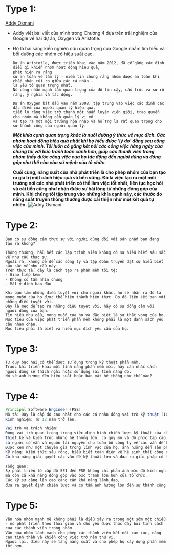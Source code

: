 # Type 1:
[Addy Osmani](https://newsletter.techworld-with-milan.com/p/how-google-build-great-engineering?ref=dailydev)
- Addy viết bài viết của mình trong Chương 4 dựa trên trải nghiệm của Google về hai dự án, Oxygen và Aristotle.
- Đó là hai sáng kiến ​​nghiên cứu quan trọng của Google nhằm tìm hiểu và bồi dưỡng các nhóm có hiệu suất cao.
  ```
  Dự án Aristotle, được triển khai vào năm 2012, đã cố gắng xác định điều gì khiến nhóm hoạt động hiệu quả,
  phát hiện ra rằng
  sự an toàn về tâm lý - niềm tin chung rằng nhóm được an toàn khi chấp nhận rủi ro giữa các cá nhân -
  là yếu tố quan trọng nhất.
  Nó cũng nhấn mạnh tầm quan trọng của độ tin cậy, cấu trúc và sự rõ ràng, ý nghĩa và tác động.
  ```
  ```
  Dự án Oxygen bắt đầu vào năm 2008, tập trung vào việc xác định các đặc điểm của người quản lý hiệu quả,
  tiết lộ rằng việc trở thành một huấn luyện viên giỏi, trao quyền cho nhóm mà không cần quản lý vi mô
  và tạo ra một môi trường hòa nhập và hỗ trợ là rất quan trọng cho sự thành công của người quản lý.
  ```
  ***Một khía cạnh quan trọng khác là nuôi dưỡng ý thức về mục đích. Các nhóm hoạt động hiệu quả nhất khi họ hiểu được 'lý do' đằng sau công việc của mình. Tôi luôn cố gắng kết nối các công việc hàng ngày của chúng tôi với bức tranh toàn cảnh hơn, giúp các thành viên trong nhóm thấy được công việc của họ tác động đến người dùng và đóng góp như thế nào vào sứ mệnh của tổ chức.***

  **Cuối cùng, năng suất của nhà phát triển là cho phép nhóm của bạn tạo ra giá trị một cách hiệu quả và bền vững. Đó là việc tạo ra một môi trường nơi các nhà phát triển có thể làm việc tốt nhất, liên tục học hỏi và cải tiến cũng như nhận được sự hài lòng từ những đóng góp của mình. Khi chúng tôi tập trung vào những khía cạnh này, các thước đo năng suất truyền thống thường được cải thiện như một kết quả tự nhiên.**
  ![Addy Osmani](https://substackcdn.com/image/fetch/f_auto,q_auto:good,fl_progressive:steep/https%3A%2F%2Fsubstack-post-media.s3.amazonaws.com%2Fpublic%2Fimages%2F276baf4e-1a43-470e-81a7-134e31fb9ac6_1522x493.png)

# Type 2:
```
Bạn có sự đồng cảm thực sự với người dùng đối với sản phẩm bạn đang tạo ra không?

Thông thường, hầu hết các lập trình viên không có sự hiểu biết sâu sắc về nhu cầu thực sự.
Ngoài ra, không dễ để các công ty và tập đoàn truyền đạt sự hiểu biết sâu sắc về nhu cầu này. 
Trên thực tế, đây là cách tạo ra phần mềm tồi tệ:
- Giao tiếp kém
- Không có tầm nhìn chung
- Mất ý định ban đầu

Khi bạn làm những điều tuyệt vời cho người khác, họ sẽ nhận ra đó là mong muốn của họ được thể hiện thành hiện thực. Do đó liên kết bạn với những điều tuyệt vời.
Đây là mẹo để tạo ra những điều tuyệt vời, hãy có sự đồng cảm với người dùng của bạn.
Tìm hiểu nhu cầu, mong muốn của họ và đặc biệt là sự thất vọng của họ.
Mục tiêu của việc phát triển phần mềm không phải là một danh sách yêu cầu nhàm chán.
Mục tiêu phải là biết và hiểu mục đích yêu cầu của họ.
```
# Type 3:
```
Tư duy bậc hai có thể được sử dụng trong kỹ thuật phần mềm.
Trước khi triển khai một tính năng phần mềm mới, hãy cân nhắc cách người dùng sẽ thích nghi hoặc sử dụng sai tính năng đó.
Nó sẽ ảnh hưởng đến hiệu suất hoặc bảo mật hệ thống như thế nào?
```
# Type 4:
```java
Principal Software Engineer (PSE)
Mô tả: Đây là cấp độ cao nhất cho các cá nhân đóng vai trò kỹ thuật (IC) mà không cần tham gia vào quản lý nhân sự.
Kinh nghiệm: Từ 12 năm trở lên.

Vai trò và trách nhiệm:
Đóng vai trò quan trọng trong việc định hình chiến lược kỹ thuật của công ty.
Thiết kế và kiến trúc những hệ thống lớn, có quy mô và độ phức tạp cao.
Là người cố vấn và nguồn tài nguyên cho toàn bộ công ty về các vấn đề kỹ thuật quan trọng.
Được xem như một chuyên gia trong lĩnh vực của họ, ảnh hưởng đến sản phẩm, quy trình, và văn hóa kỹ thuật của công ty.
Kỹ năng: Kiến thức sâu rộng, hiểu biết toàn diện về hệ sinh thái công nghệ và cách các công nghệ kết hợp với nhau.
Có khả năng giải quyết các vấn đề kỹ thuật lớn và đưa ra giải pháp có tác động đến toàn bộ tổ chức.

Tổng quan:
Sự phát triển từ cấp độ SE1 đến PSE không chỉ phản ánh mức độ kinh nghiệm và kiến thức kỹ thuật
mà còn cả khả năng đóng góp vào bức tranh lớn hơn của tổ chức.
Các kỹ sư càng lên cao càng cần khả năng lãnh đạo,
đưa ra quyết định chiến lược và có tầm ảnh hưởng lớn đến sự thành công của sản phẩm và công ty.
```
# Type 5:
```
Văn hóa nhóm mạnh mẽ không phải là điều xảy ra trong một sớm một chiều - nó phát triển theo thời gian và chủ yếu được thúc đẩy bởi tính cách của các thành viên trong nhóm.
Văn hóa nhóm lành mạnh cho phép các thành viên kết nối cảm xúc, nâng cao tinh thần và khiến công việc trở nên thú vị.
Ngược lại, điều này sẽ tăng năng suất và cho phép họ xây dựng phần mềm tốt hơn
```
